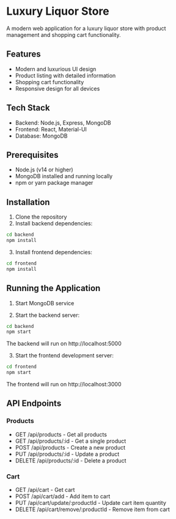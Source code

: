 # Luxury Liquor Store

A modern web application for a luxury liquor store with product management and shopping cart functionality.

## Features

- Modern and luxurious UI design
- Product listing with detailed information
- Shopping cart functionality
- Responsive design for all devices

## Tech Stack

- Backend: Node.js, Express, MongoDB
- Frontend: React, Material-UI
- Database: MongoDB

## Prerequisites

- Node.js (v14 or higher)
- MongoDB installed and running locally
- npm or yarn package manager

## Installation

1. Clone the repository
2. Install backend dependencies:
```bash
cd backend
npm install
```

3. Install frontend dependencies:
```bash
cd frontend
npm install
```

## Running the Application

1. Start MongoDB service

2. Start the backend server:
```bash
cd backend
npm start
```
The backend will run on http://localhost:5000

3. Start the frontend development server:
```bash
cd frontend
npm start
```
The frontend will run on http://localhost:3000

## API Endpoints

### Products
- GET /api/products - Get all products
- GET /api/products/:id - Get a single product
- POST /api/products - Create a new product
- PUT /api/products/:id - Update a product
- DELETE /api/products/:id - Delete a product

### Cart
- GET /api/cart - Get cart
- POST /api/cart/add - Add item to cart
- PUT /api/cart/update/:productId - Update cart item quantity
- DELETE /api/cart/remove/:productId - Remove item from cart
